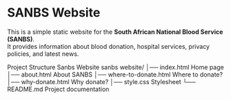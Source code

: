 # SANBS Website

This is a simple static website for the **South African National Blood Service (SANBS)**.  
It provides information about blood donation, hospital services, privacy policies, and latest news.  

Project Structure
Sanbs Website
sanbs website/
│── index.html              Home page
│── about.html              About SANBS
│── where-to-donate.html    Where to donate?
│── why-donate.html         Why donate?
│── style.css               Stylesheet
└── README.md               Project documentation
